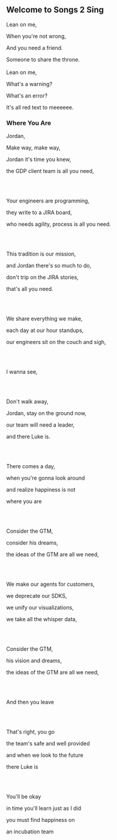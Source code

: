 ## Welcome to Songs 2 Sing

Lean on me,

When you're not wrong,

And you need a friend.

Someone to share the throne.
<br />
<br />
Lean on me,

What's a warning?

What's an error?

It's all red text to meeeeee.


### Where You Are

Jordan,

Make way, make way,

Jordan it's time you knew,

the GDP client team is all you need,

<br />
<br />

Your engineers are programming,

they write to a JIRA board,

who needs agility, process is all you need.

<br />
<br />

This tradition is our mission,

and Jordan there's so much to do,

don't trip on the JIRA stories,

that's all you need.

<br />
<br />

We share everything we make,

each day at our hour standups,

our engineers sit on the couch and sigh,

<br />
<br />

I wanna see,

<br />
<br />

Don't walk away,

Jordan, stay on the ground now,

our team will need a leader,

and there Luke is.

<br />
<br />

There comes a day,

when you're gonna look around

and realize happiness is not

where you are

<br />
<br />

Consider the GTM,

consider his dreams,

the ideas of the GTM are all we need,

<br />
<br />

We make our agents for customers,

we deprecate our SDKS,

we unify our visualizations,

we take all the whisper data,

<br />
<br />

Consider the GTM,

his vision and dreams,

the ideas of the GTM are all we need,

<br />
<br />

And then you leave

<br />
<br />

That's right, you go

the team's safe and well provided

and when we look to the future

there Luke is

<br />
<br />

You'll be okay

in time you'll learn just as I did

you must find happiness on

an incubation team
